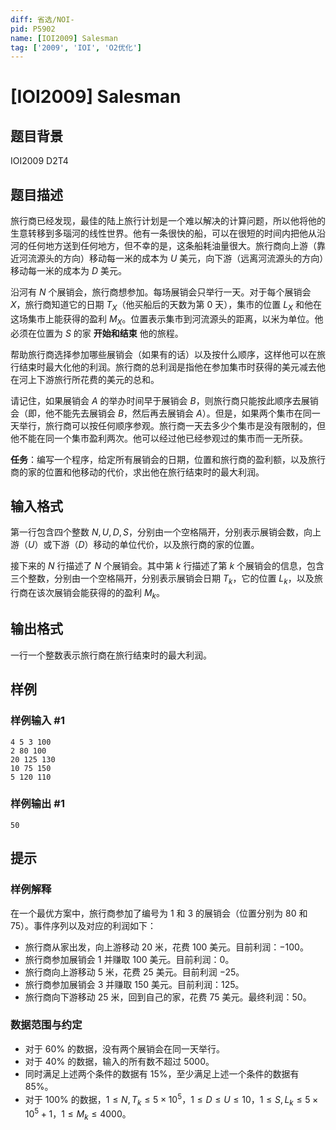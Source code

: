 ```yaml
---
diff: 省选/NOI-
pid: P5902
name: [IOI2009] Salesman
tag: ['2009', 'IOI', 'O2优化']
---
```

# [IOI2009] Salesman
## 题目背景

IOI2009 D2T4
## 题目描述

旅行商已经发现，最佳的陆上旅行计划是一个难以解决的计算问题，所以他将他的生意转移到多瑙河的线性世界。他有一条很快的船，可以在很短的时间内把他从沿河的任何地方送到任何地方，但不幸的是，这条船耗油量很大。旅行商向上游（靠近河流源头的方向）移动每一米的成本为 $U$ 美元，向下游（远离河流源头的方向）移动每一米的成本为 $D$ 美元。

沿河有 $N$ 个展销会，旅行商想参加。每场展销会只举行一天。对于每个展销会 $X$，旅行商知道它的日期 $T_X$（他买船后的天数为第 $0$ 天），集市的位置 $L_X$ 和他在这场集市上能获得的盈利 $M_X$。位置表示集市到河流源头的距离，以米为单位。他必须在位置为 $S$ 的家 **开始和结束** 他的旅程。

帮助旅行商选择参加哪些展销会（如果有的话）以及按什么顺序，这样他可以在旅行结束时最大化他的利润。旅行商的总利润是指他在参加集市时获得的美元减去他在河上下游旅行所花费的美元的总和。

请记住，如果展销会 $A$ 的举办时间早于展销会 $B$，则旅行商只能按此顺序去展销会（即，他不能先去展销会 $B$，然后再去展销会 $A$）。但是，如果两个集市在同一天举行，旅行商可以按任何顺序参观。旅行商一天去多少个集市是没有限制的，但他不能在同一个集市盈利两次。他可以经过他已经参观过的集市而一无所获。

**任务**：编写一个程序，给定所有展销会的日期，位置和旅行商的盈利额，以及旅行商的家的位置和他移动的代价，求出他在旅行结束时的最大利润。
## 输入格式

第一行包含四个整数 $N, U, D, S$，分别由一个空格隔开，分别表示展销会数，向上游（$U$）或下游（$D$）移动的单位代价，以及旅行商的家的位置。

接下来的 $N$ 行描述了 $N$ 个展销会。其中第 $k$ 行描述了第 $k$ 个展销会的信息，包含三个整数，分别由一个空格隔开，分别表示展销会日期 $T_k$，它的位置 $L_k$，以及旅行商在该次展销会能获得的的盈利 $M_k$。
## 输出格式

一行一个整数表示旅行商在旅行结束时的最大利润。
## 样例

### 样例输入 #1
```
4 5 3 100
2 80 100
20 125 130
10 75 150
5 120 110

```
### 样例输出 #1
```
50

```
## 提示

### 样例解释

在一个最优方案中，旅行商参加了编号为 $1$ 和 $3$ 的展销会（位置分别为 $80$ 和 $75$）。事件序列以及对应的利润如下：

- 旅行商从家出发，向上游移动 $20$ 米，花费 $100$ 美元。目前利润：$-100$。
- 旅行商参加展销会 $1$ 并赚取 $100$ 美元。目前利润：$0$。
- 旅行商向上游移动 $5$ 米，花费 $25$ 美元。目前利润 $-25$。
- 旅行商参加展销会 $3$ 并赚取 $150$ 美元。目前利润：$125$。
- 旅行商向下游移动 $25$ 米，回到自己的家，花费 $75$ 美元。最终利润：$50$。

### 数据范围与约定

- 对于 $60\%$ 的数据，没有两个展销会在同一天举行。
- 对于 $40\%$ 的数据，输入的所有数不超过 $5000$。
- 同时满足上述两个条件的数据有 $15\%$，至少满足上述一个条件的数据有 $85\%$。
- 对于 $100\%$ 的数据，$1 \le N, T_k \le 5\times 10^5$，$1 \le D \le U \le 10$，$1 \le S, L_k \le 5 \times 10^5 +1$，$1 \le M_k \le 4000$。
